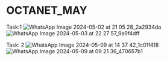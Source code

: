 # OCTANET_MAY
Task:1
![WhatsApp Image 2024-05-02 at 21 05 28_2a2934da](https://github.com/PoojithaTatikonda/OCTANET_MAY/assets/116940831/52fe661e-d65f-491a-9ece-6465c9ed93ab)
![WhatsApp Image 2024-05-03 at 22 27 57_9a9f4dff](https://github.com/PoojithaTatikonda/OCTANET_MAY/assets/116940831/bf4b67b0-0e9d-4929-8efe-a5e514b35d8b)

Task: 2
![WhatsApp Image 2024-05-09 at 14 37 42_1c01f418](https://github.com/PoojithaTatikonda/OCTANET_MAY/assets/116940831/40c3a2e4-8857-4ef7-a78d-a3a24f7e393b)
![WhatsApp Image 2024-05-09 at 09 21 36_470657b1](https://github.com/PoojithaTatikonda/OCTANET_MAY/assets/116940831/f10b20a1-ee27-4791-a4aa-d121b7e251b2)
